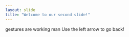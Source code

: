 ```yaml
---
layout: slide
title: "Welcome to our second slide!"
---
```

gestures are working man
Use the left arrow to go back!

